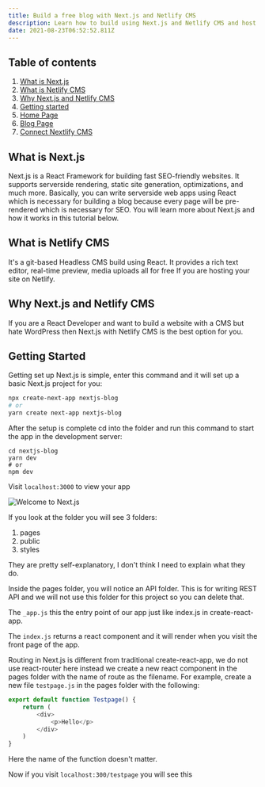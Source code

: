 ```yaml
---
title: Build a free blog with Next.js and Netlify CMS
description: Learn how to build using Next.js and Netlify CMS and host it for free!
date: 2021-08-23T06:52:52.811Z
---
```

## Table of contents
1. [What is Next.js](#what-is-next-js)
2. [What is Netlify CMS](#what-is-netlify-cms)
3. [Why Next.js and Netlify CMS](#why-next-js-and-netlify-cms)
4. [Getting started](#getting-started)
5. [Home Page](#home-page)
6. [Blog Page](#blog-page)
7. [Connect Nextlify CMS](#connect-netlify-cms)

## What is Next.js

Next.js is a React Framework for building fast SEO-friendly websites. It supports serverside rendering, static site generation, optimizations,  and much more. Basically, you can write serverside web apps using React which is necessary for building a blog because every page will be pre-rendered which is necessary for SEO. You will learn more about Next.js and how it works in this tutorial below.

## What is Netlify CMS

It's a git-based Headless CMS build using React. It provides a rich text editor, real-time preview, media uploads all for free If you are hosting your site on Netlify.

## Why Next.js and Netlify CMS

If you are a React Developer and want to build a website with a CMS but hate WordPress then Next.js with Netlify CMS is the best option for you.

## Getting Started

Getting set up Next.js is simple, enter this command and it will set up a basic Next.js project for you:
```bash
npx create-next-app nextjs-blog
# or
yarn create next-app nextjs-blog
```
After the setup is complete cd into the folder and run this command to start the app in the development server:
```
cd nextjs-blog
yarn dev
# or
npm dev
```

Visit `localhost:3000` to view your app

![Welcome to Next.js](https://nextjs.org/static/images/learn/create-nextjs-app/welcome-to-nextjs.png)

If you look at the folder you will see 3 folders:
1. pages
2. public
3. styles

They are pretty self-explanatory, I don't think I need to explain what they do.

Inside the pages folder, you will notice an API folder. This is for writing REST API and we will not use this folder for this project so you can delete that.

The `_app.js` this the entry point of our app just like index.js in create-react-app.

The `index.js` returns a react component and it will render when you visit the front page of the app.

Routing in Next.js is different from traditional create-react-app, we do not use react-router here instead we create a new react component in the pages folder with the name of route as the filename. For example, create a new file `testpage.js` in the pages folder with the following:

```js
export default function Testpage() {
	return (
		<div>
			<p>Hello</p>
		</div>
	)
}
```

Here the name of the function doesn't matter.

Now if you visit `localhost:300/testpage` you will see this
